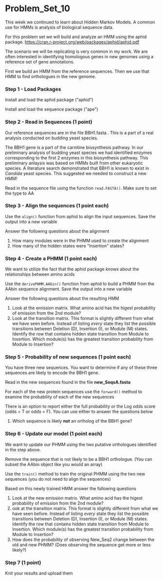 # Problem_Set_10

This week we continued to learn about Hidden Markov Models. A common use for HMMs is analysis of biological sequence data. 

For this problem set we will build and analyze an HMM using the aphid package. https://cran.r-project.org/web/packages/aphid/aphid.pdf

The scenario we will be replicating is very common in my work. We are often interested in identifying homologous genes in new genomes using a reference set of gene annotations. 

First we build an HMM from the reference sequences. Then we use that HMM to find orthologues in the new genome. 

### Step 1 - Load Packages 

Install and load the aphid package ("aphid")

Install and load the sequence package ("ape")

### Step 2 - Read in Sequences (1 point)

Our reference sequences are in the file BBH1.fasta . This is a part of a real analysis conducted on budding yeast species. 

The BBH1 gene is a part of the carnitine biosynthesis pathway. In our preliminary analysis of budding yeast species we had identified enzymes corresponding to the first 2 enzymes in this biosynthesis pathway. This preliminary anlaysis was based on HMMs built from other eukaryotic species. A literature search demonstrated that BBH1 is known to exist in _Candida_ yeast species. This suggested we needed to construct a new HMM! 

Read in the sequence file using the function ```read.FASTA()```. Make sure to set the type to AA


### Step 3 - Align the sequences (1 point each)

Use the ```align()``` function from aphid to align the input sequences. Save the output into a new variable

Answer the following questions about the alignment
1) How many modules were in the PHMM used to create the alignment
2) How many of the hidden states were "Insertion" states? 


### Step 4 - Create a PHMM (1 point each)

We want to utilize the fact that the aphid package _knows_ about the relationships between amino acids 

Use the ```derivePHMM.AAbin()``` function from aphid to build a PHMM from the AAbin sequence alignment. Save the output into a new variable

Answer the following questions about the resulting HMM 
1) Look at the emission matrix. What amino acid has the higest probability of emission from the 2nd module? 
2) Look at the transition matrix. This format is slightly different from what we have seen before. Instead of listing _every_ state they list the possible transitions between Deletion (D), Insertion (I), or Module (M) states. Identify the row that contains hidden state transition from Module to Insertion. Which module(s) has the greatest transition probability from Module to Insertion? 
 


### Step 5 - Probability of new sequences (1 point each)

You have three new sequences. You want to determine if any of these three sequences are likely to encode the BBH1 gene. 

Read in the new sequences found in the file **new_SeqsA.fasta**

For each of the new protein sequences use the ```forward()``` method to examine the probability of each of the new sequences

There is an option to report either the full probability or the Log odds score (odds = T or odds = F). You can use either to answer the questions below

1) Which sequence is likely **not** an ortholog of the BBH1 gene?


### Step 6 - Update our model (1 point each)

We want to update our PHMM using the two putative orthologues identified in the step above. 

Remove the sequence that is not likely to be a BBH1 orthologue. (You can subset the AAbin object like you would an array)

Use the ```train()``` method to train the original PHMM using the two new sequences (you do not need to align the sequences) 

Based on this newly trained HMM answer the following questions

1) Look at the new emission matrix. What amino acid has the higest probability of emission from the 2nd module?
2) ook at the transition matrix. This format is slightly different from what we have seen before. Instead of listing _every_ state they list the possible transitions between Deletion (D), Insertion (I), or Module (M) states. Identify the row that contains hidden state transition from Module to Insertion. Which module(s) has the greatest transition probability from Module to Insertion? 
3) How does the probability of observing New_Seq2 change between the old and new PHMM? (Does observing the sequence get more or less likely?)

### Step 7 (1 point)

Knit your results and upload them 
